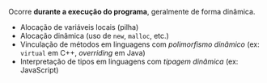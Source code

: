 Ocorre **durante a execução do programa**, geralmente de forma dinâmica.
- Alocação de variáveis locais (pilha)
- Alocação dinâmica (uso de `new`, `malloc`, etc.)
- Vinculação de métodos em linguagens com _polimorfismo dinâmico_ (ex: `virtual` em C++, _overriding_ em Java)
- Interpretação de tipos em linguagens com _tipagem dinâmica_ (ex: JavaScript)
